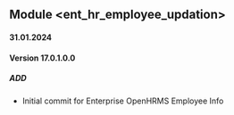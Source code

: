 ## Module <ent_hr_employee_updation>

#### 31.01.2024
#### Version 17.0.1.0.0
##### ADD

- Initial commit for Enterprise OpenHRMS Employee Info
